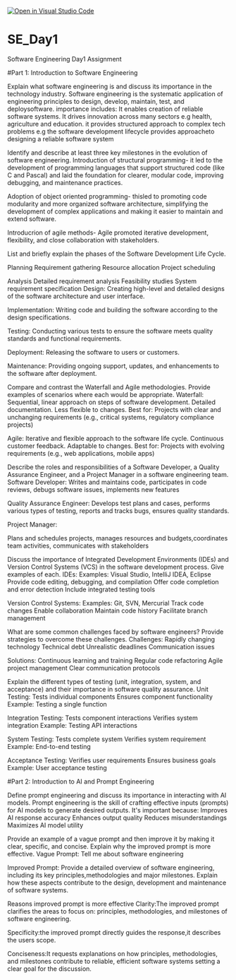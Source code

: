 [![Open in Visual Studio Code](https://classroom.github.com/assets/open-in-vscode-2e0aaae1b6195c2367325f4f02e2d04e9abb55f0b24a779b69b11b9e10269abc.svg)](https://classroom.github.com/online_ide?assignment_repo_id=17071037&assignment_repo_type=AssignmentRepo)
# SE_Day1
Software Engineering Day1 Assignment

#Part 1: Introduction to Software Engineering

Explain what software engineering is and discuss its importance in the technology industry.
Software engineering is the systematic application of engineering principles to design, develop, maintain, test, and deploysoftware. 
importance includes:
It enables creation of reliable software systems.
It drives innovation across many sectors e.g health, agriculture and education.
it provides structured approach to complex tech problems e.g the software development lifecycle provides approacheto designing a reliable software system

Identify and describe at least three key milestones in the evolution of software engineering.
Introduction of structural programming- it led to the development of programming languages that support structured code (like C and Pascal) and laid the foundation for clearer, modular code, improving debugging, and maintenance practices.

Adoption of object oriented programming- thisled to promoting code modularity and more organized software architecture, simplifying the development of complex applications and making it easier to maintain and extend software.

Introducrion of agile methods-  Agile promoted iterative development, flexibility, and close collaboration with stakeholders.

List and briefly explain the phases of the Software Development Life Cycle.

Planning
Requirement gathering
Resource allocation
Project scheduling

Analysis
Detailed requirement analysis
Feasibility studies
System requirement specification
Design: Creating high-level and detailed designs of the software architecture and user interface.

Implementation: Writing code and building the software according to the design specifications.

Testing: Conducting various tests to ensure the software meets quality standards and functional requirements.

Deployment: Releasing the software to users or customers.

Maintenance: Providing ongoing support, updates, and enhancements to the software after deployment.

Compare and contrast the Waterfall and Agile methodologies. Provide examples of scenarios where each would be appropriate.
Waterfall:
Sequential, linear approach on steps of software development.
Detailed documentation.
Less flexible to changes.
Best for: Projects with clear and unchanging requirements (e.g., critical systems, regulatory compliance projects)

Agile:
Iterative and  flexible approach to the software life cycle.
Continuous customer feedback.
Adaptable to changes.
Best for: Projects with evolving requirements (e.g., web applications, mobile apps)


Describe the roles and responsibilities of a Software Developer, a Quality Assurance Engineer, and a Project Manager in a software engineering team.
Software Developer:
Writes and maintains code, participates in code reviews, debugs software issues, implements new features

Quality Assurance Engineer:
Develops test plans and cases, performs various types of testing, reports and tracks bugs, ensures quality standards.

Project Manager:

Plans and schedules projects, manages resources and budgets,coordinates team activities, communicates with stakeholders

Discuss the importance of Integrated Development Environments (IDEs) and Version Control Systems (VCS) in the software development process. Give examples of each.
IDEs:
Examples: Visual Studio, IntelliJ IDEA, Eclipse
Provide code editing, debugging, and compilation
Offer code completion and error detection
Include integrated testing tools

Version Control Systems:
Examples: Git, SVN, Mercurial
Track code changes
Enable collaboration
Maintain code history
Facilitate branch management

What are some common challenges faced by software engineers? Provide strategies to overcome these challenges.
Challenges:
Rapidly changing technology
Technical debt
Unrealistic deadlines
Communication issues

Solutions:
Continuous learning and training
Regular code refactoring
Agile project management
Clear communication protocols

Explain the different types of testing (unit, integration, system, and acceptance) and their importance in software quality assurance.
Unit Testing:
Tests individual components
Ensures component functionality
Example: Testing a single function

Integration Testing:
Tests component interactions
Verifies system integration
Example: Testing API interactions

System Testing:
Tests complete system
Verifies system requirement
Example: End-to-end testing

Acceptance Testing:
Verifies user requirements
Ensures business goals
Example: User acceptance testing

#Part 2: Introduction to AI and Prompt Engineering

Define prompt engineering and discuss its importance in interacting with AI models.
Prompt engineering is the skill of crafting effective inputs (prompts) for AI models to generate desired outputs. It's important because:
Improves AI response accuracy
Enhances output quality
Reduces misunderstandings
Maximizes AI model utility

Provide an example of a vague prompt and then improve it by making it clear, specific, and concise. Explain why the improved prompt is more effective.
Vague Prompt:
Tell me about software engineering

Improved Prompt:
Provide a detailed overview of software engineering, including its key principles,methodologies and major milestones. Explain how these aspects contribute to the design, development and maintenance of software systems.

Reasons improved prompt is more effective
Clarity:The improved prompt clarifies the areas to focus on: principles, methodologies, and milestones of software engineering.

Specificity:the improved prompt directly guides the response,it describes the users scope.

Conciseness:It requests explanations on how principles, methodologies, and milestones contribute to reliable, efficient software systems setting a clear goal for the discussion.
